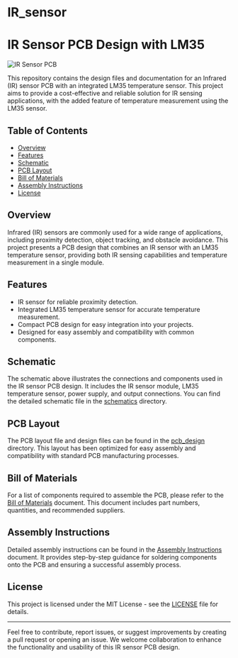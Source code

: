 # IR_sensor


# IR Sensor PCB Design with LM35

![IR Sensor PCB]([images/pcb_image.jpg](https://www.engineersgarage.com/wp-content/uploads/2019/10/Circuit-Diagram-Infrared-IR-sensor-LM358.gif))

This repository contains the design files and documentation for an Infrared (IR) sensor PCB with an integrated LM35 temperature sensor. This project aims to provide a cost-effective and reliable solution for IR sensing applications, with the added feature of temperature measurement using the LM35 sensor.

## Table of Contents
- [Overview](#overview)
- [Features](#features)
- [Schematic](#schematic)
- [PCB Layout](#pcb-layout)
- [Bill of Materials](#bill-of-materials)
- [Assembly Instructions](#assembly-instructions)
- [License](#license)

## Overview

Infrared (IR) sensors are commonly used for a wide range of applications, including proximity detection, object tracking, and obstacle avoidance. This project presents a PCB design that combines an IR sensor with an LM35 temperature sensor, providing both IR sensing capabilities and temperature measurement in a single module.

## Features

- IR sensor for reliable proximity detection.
- Integrated LM35 temperature sensor for accurate temperature measurement.
- Compact PCB design for easy integration into your projects.
- Designed for easy assembly and compatibility with common components.

## Schematic

The schematic above illustrates the connections and components used in the IR sensor PCB design. It includes the IR sensor module, LM35 temperature sensor, power supply, and output connections. You can find the detailed schematic file in the [schematics](schematics) directory.

## PCB Layout


The PCB layout file and design files can be found in the [pcb_design](pcb_design) directory. This layout has been optimized for easy assembly and compatibility with standard PCB manufacturing processes.

## Bill of Materials

For a list of components required to assemble the PCB, please refer to the [Bill of Materials](docs/bill_of_materials.md) document. This document includes part numbers, quantities, and recommended suppliers.

## Assembly Instructions

Detailed assembly instructions can be found in the [Assembly Instructions](docs/assembly_instructions.md) document. It provides step-by-step guidance for soldering components onto the PCB and ensuring a successful assembly process.

## License

This project is licensed under the MIT License - see the [LICENSE](LICENSE) file for details.

---

Feel free to contribute, report issues, or suggest improvements by creating a pull request or opening an issue. We welcome collaboration to enhance the functionality and usability of this IR sensor PCB design.
